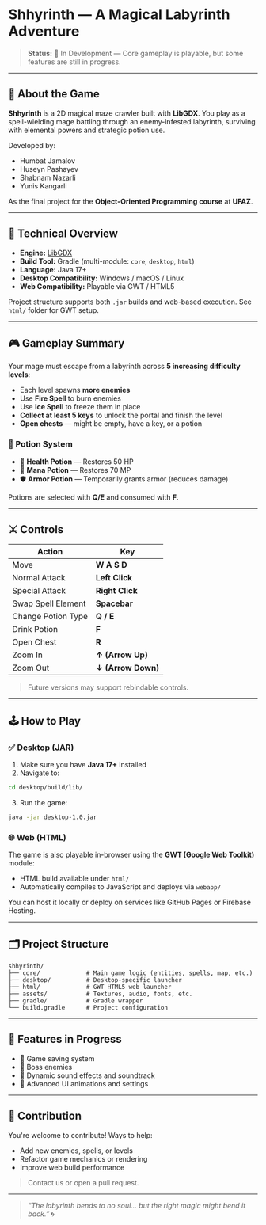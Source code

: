 # Shhyrinth — A Magical Labyrinth Adventure

> **Status:** 🚧 In Development — Core gameplay is playable, but some features are still in progress.

---

## 🧙 About the Game

**Shhyrinth** is a 2D magical maze crawler built with **LibGDX**. You play as a spell-wielding mage battling through an enemy-infested labyrinth, surviving with elemental powers and strategic potion use.

Developed by:

* Humbat Jamalov
* Huseyn Pashayev
* Shabnam Nazarli
* Yunis Kangarli

As the final project for the **Object-Oriented Programming course** at **UFAZ**.

---

## 🧠 Technical Overview

* **Engine:** [LibGDX](https://libgdx.com)
* **Build Tool:** Gradle (multi-module: `core`, `desktop`, `html`)
* **Language:** Java 17+
* **Desktop Compatibility:** Windows / macOS / Linux
* **Web Compatibility:** Playable via GWT / HTML5

Project structure supports both `.jar` builds and web-based execution. See `html/` folder for GWT setup.

---

## 🎮 Gameplay Summary

Your mage must escape from a labyrinth across **5 increasing difficulty levels**:

* Each level spawns **more enemies**
* Use **Fire Spell** to burn enemies
* Use **Ice Spell** to freeze them in place
* **Collect at least 5 keys** to unlock the portal and finish the level
* **Open chests** — might be empty, have a key, or a potion

### 🧪 Potion System

* 🧪 **Health Potion** — Restores 50 HP
* 🔮 **Mana Potion** — Restores 70 MP
* 🛡️ **Armor Potion** — Temporarily grants armor (reduces damage)

Potions are selected with **Q/E** and consumed with **F**.

---

## ⚔️ Controls

| Action             | Key                |
| ------------------ | ------------------ |
| Move               | **W A S D**        |
| Normal Attack      | **Left Click**     |
| Special Attack     | **Right Click**    |
| Swap Spell Element | **Spacebar**       |
| Change Potion Type | **Q / E**          |
| Drink Potion       | **F**              |
| Open Chest         | **R**              |
| Zoom In            | **↑ (Arrow Up)**   |
| Zoom Out           | **↓ (Arrow Down)** |

> Future versions may support rebindable controls.

---

## 🕹️ How to Play

### ✅ Desktop (JAR)

1. Make sure you have **Java 17+** installed
2. Navigate to:

```bash
cd desktop/build/lib/
```

3. Run the game:

```bash
java -jar desktop-1.0.jar
```

### 🌐 Web (HTML)

The game is also playable in-browser using the **GWT (Google Web Toolkit)** module:

* HTML build available under `html/`
* Automatically compiles to JavaScript and deploys via `webapp/`

You can host it locally or deploy on services like GitHub Pages or Firebase Hosting.

---

## 🗂️ Project Structure

```
shhyrinth/
├── core/             # Main game logic (entities, spells, map, etc.)
├── desktop/          # Desktop-specific launcher
├── html/             # GWT HTML5 web launcher
├── assets/           # Textures, audio, fonts, etc.
├── gradle/           # Gradle wrapper
└── build.gradle      # Project configuration
```

---

## 🚧 Features in Progress

* 💾 Game saving system
* 🌟 Boss enemies
* 🎵 Dynamic sound effects and soundtrack
* 🎨 Advanced UI animations and settings

---

## 🤝 Contribution

You're welcome to contribute! Ways to help:

* Add new enemies, spells, or levels
* Refactor game mechanics or rendering
* Improve web build performance

> Contact us or open a pull request.
---

> *“The labyrinth bends to no soul... but the right magic might bend it back.”* 🌀
